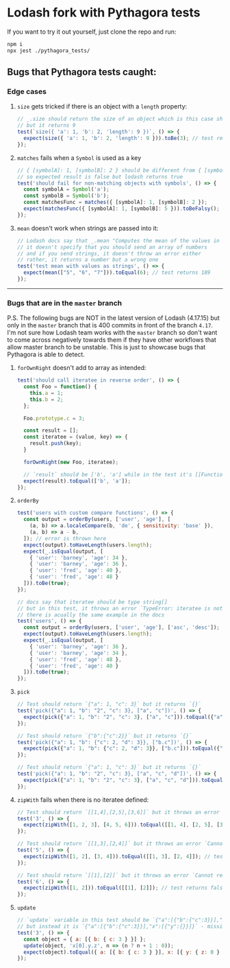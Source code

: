 # Lodash fork with Pythagora tests

If you want to try it out yourself, just clone the repo and run:
```bash
npm i
npx jest ./pythagora_tests/
```

## Bugs that Pythagora tests caught:

### Edge cases
1. `size` gets tricked if there is an object with a `length` property:
    ```javascript
    // _.size should return the size of an object which is this case should be 3
    // but it returns 9
    test(`size({ 'a': 1, 'b': 2, 'length': 9 })`, () => {
      expect(size({ 'a': 1, 'b': 2, 'length': 9 })).toBe(3); // test returns 9
    });
    ```

2. `matches` fails when a `Symbol` is used as a key
    ```javascript
    // { [symbolA]: 1, [symbolB]: 2 } should be different from { [symbolA]: 1, [symbolB]: 5 }
    // so expected result is false but lodash returns true
    test('should fail for non-matching objects with symbols', () => {
      const symbolA = Symbol('a');
      const symbolB = Symbol('b');
      const matchesFunc = matches({ [symbolA]: 1, [symbolB]: 2 });
      expect(matchesFunc({ [symbolA]: 1, [symbolB]: 5 })).toBeFalsy(); // test returns true
    });
    ```

3. `mean` doesn't work when strings are passed into it:
    ```javascript
    // Lodash docs say that _.mean "Computes the mean of the values in array."
    // it doesn't specify that you should send an array of numbers
    // and if you send strings, it doesn't throw an error either
    // rather, it returns a number but a wrong one
    test('test mean with values as strings', () => {
      expect(mean(["5", "6", "7"])).toEqual(6); // test returns 189
    });
   ```
---

### Bugs that are in the `master` branch
P.S. The following bugs are NOT in the latest version of Lodash (4.17.15) but only in the `master` branch that is 400 commits in front of the branch `4.17`. I'm not sure how Lodash team works with the `master` branch so don't want to come across negatively towards them if they have other workflows that allow master branch to be unstable. This is just to showcase bugs that Pythagora is able to detect.
1. `forOwnRight` doesn't add to array as intended:
    ```javascript
    test('should call iteratee in reverse order', () => {
      const Foo = function() {
        this.a = 1;
        this.b = 2;
      };

      Foo.prototype.c = 3;

      const result = [];
      const iteratee = (value, key) => {
        result.push(key);
      }

      forOwnRight(new Foo, iteratee);

      // `result` should be ['b', 'a'] while in the test it's [[Function iteratee], [Function iteratee]]
      expect(result).toEqual(['b', 'a']);
    });
    ```

2. `orderBy`
    ```javascript
    test('users with custom compare functions', () => {
      const output = orderBy(users, ['user', 'age'], [
        (a, b) => a.localeCompare(b, 'de', { sensitivity: 'base' }),
        (a, b) => a - b,
      ]); // error is thrown here
      expect(output).toHaveLength(users.length);
      expect(_.isEqual(output, [
        { 'user': 'barney', 'age': 34 },
        { 'user': 'barney', 'age': 36 },
        { 'user': 'fred', 'age': 40 },
        { 'user': 'fred', 'age': 48 }
      ])).toBe(true);
    });

    // docs say that iteratee should be type string[]
    // but in this test, it throws an error `TypeError: iteratee is not a function` on the first line
    // there is acually the same example in the docs
    test('users', () => {
      const output = orderBy(users, ['user', 'age'], ['asc', 'desc']); // error is thrown here
      expect(output).toHaveLength(users.length);
      expect(_.isEqual(output, [
        { 'user': 'barney', 'age': 36 },
        { 'user': 'barney', 'age': 34 },
        { 'user': 'fred', 'age': 48 },
        { 'user': 'fred', 'age': 40 }
      ])).toBe(true);
    });
    ```

3. `pick`
    ```javascript
    // Test should return `{"a": 1, "c": 3}` but it returns `{}`
    test('pick({"a": 1, "b": "2", "c": 3}, ["a", "c"])', () => {
      expect(pick({"a": 1, "b": "2", "c": 3}, ["a", "c"])).toEqual({"a": 1, "c": 3}); // test returns false
    });

    // Test should return `{"b":{"c":2}}` but it returns `{}`
    test('pick({"a": 1, "b": {"c": 2, "d": 3}}, ["b.c"])', () => {
      expect(pick({"a": 1, "b": {"c": 2, "d": 3}}, ["b.c"])).toEqual({"b": {"c": 2}}); // test returns false
    });

    // Test should return `{"a": 1, "c": 3}` but it returns `{}`
    test('pick({"a": 1, "b": "2", "c": 3}, ["a", "c", "d"])', () => {
      expect(pick({"a": 1, "b": "2", "c": 3}, ["a", "c", "d"])).toEqual({"a": 1, "c": 3}); // test returns false
    });
    ```

4. `zipWith` fails when there is no iteratee defined:
    ```javascript
    // Test should return `[[1,4],[2,5],[3,6]]` but it throws an error `Cannot read properties of undefined (reading 'apply')`
    test('3', () => {
      expect(zipWith([1, 2, 3], [4, 5, 6])).toEqual([[1, 4], [2, 5], [3, 6]]); // test returns false
    });

    // Test should return `[[1,3],[2,4]]` but it throws an error `Cannot read properties of undefined (reading 'apply')`
    test('5', () => {
      expect(zipWith([1, 2], [3, 4])).toEqual([[1, 3], [2, 4]]); // test returns false
    });

    // Test should return `[[1],[2]]` but it throws an error `Cannot read properties of undefined (reading 'apply')`
    test('6', () => {
      expect(zipWith([1, 2])).toEqual([[1], [2]]); // test returns false
    });
    ```

5. `update`
    ```javascript
    // `update` variable in this test should be `{"a":[{"b":{"c":3}}],"x":[{"y":{"z":0}}]}`
    // but instead it is `{"a":[{"b":{"c":3}}],"x":[{"y":{}}]}` - missing the `z` property
    test('3', () => {
      const object = { a: [{ b: { c: 3 } }] };
      update(object, 'x[0].y.z', n => (n ? n + 1 : 0));
      expect(object).toEqual({ a: [{ b: { c: 3 } }], x: [{ y: { z: 0 } }] }); // test returns false
    });
   ```
